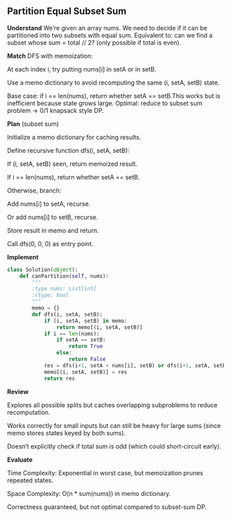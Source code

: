 ## Partition Equal Subset Sum
**Understand**
We’re given an array nums. We need to decide if it can be partitioned into two subsets with equal sum.
Equivalent to: can we find a subset whose sum = total // 2? (only possible if total is even).

**Match**
DFS with memoization:

At each index i, try putting nums[i] in setA or in setB.

Use a memo dictionary to avoid recomputing the same (i, setA, setB) state.

Base case: if i == len(nums), return whether setA == setB.This works but is inefficient because state grows large.
Optimal: reduce to subset sum problem → 0/1 knapsack style DP.

**Plan** (subset sum)

Initialize a memo dictionary for caching results.

Define recursive function dfs(i, setA, setB):

If (i, setA, setB) seen, return memoized result.

If i == len(nums), return whether setA == setB.

Otherwise, branch:

Add nums[i] to setA, recurse.

Or add nums[i] to setB, recurse.

Store result in memo and return.

Call dfs(0, 0, 0) as entry point.


**Implement**
```py
class Solution(object):
    def canPartition(self, nums):
        """
        :type nums: List[int]
        :rtype: bool
        """
        memo = {}
        def dfs(i, setA, setB):
            if (i, setA, setB) in memo:
                return memo[(i, setA, setB)]
            if i == len(nums):
                if setA == setB:
                    return True
                else:
                    return False
            res = dfs(i+1, setA + nums[i], setB) or dfs(i+1, setA, setB + nums[i])
            memo[(i, setA, setB)] = res
            return res
```

**Review**

Explores all possible splits but caches overlapping subproblems to reduce recomputation.

Works correctly for small inputs but can still be heavy for large sums (since memo stores states keyed by both sums).

Doesn’t explicitly check if total sum is odd (which could short-circuit early).

**Evaluate**

Time Complexity: Exponential in worst case, but memoization prunes repeated states.

Space Complexity: O(n * sum(nums)) in memo dictionary.

Correctness guaranteed, but not optimal compared to subset-sum DP.